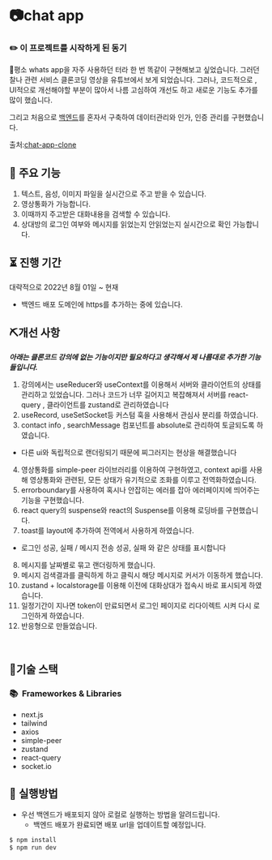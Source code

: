 # 📷chat app

### ✏️ 이 프로젝트를 시작하게 된 동기

평소 whats app을 자주 사용하던 터라 한 번 똑같이 구현해보고 싶었습니다. 그러던 찰나 관련 서비스 클론코딩 영상을 유튜브에서 보게 되었습니다. 그러나, 코드적으로 , UI적으로 개선해야할 부분이 많아서 나름 고심하여 개선도 하고 새로운 기능도 추가를 많이 했습니다.

그리고 처음으로 [백엔드](https://github.com/YeonghunKO/chat-app-server)를 혼자서 구축하여 데이터관리와 인가, 인증 관리를 구현했습니다.

출처:[chat-app-clone](https://youtu.be/keYFkLycaDg?si=JTZkdi4Jr7bJgZEq)

## 📢 주요 기능
1. 텍스트, 음성, 이미지 파일을 실시간으로 주고 받을 수 있습니다.
2. 영상통화가 가능합니다.
3. 이때까지 주고받은 대화내용을 검색할 수 있습니다.
4. 상대방의 로그인 여부와 메시지를 읽었는지 안읽었는지 실시간으로 확인 가능합니다.

## ⏳ 진행 기간
대략적으로 2022년 8월 01일 ~ 현재
  - 백엔드 배포 도메인에 https를 추가하는 중에 있습니다.

## ⛏개선 사항
_**아래는 클론코드 강의에 없는 기능이지만 필요하다고 생각해서 제 나름대로 추가한 기능들입니다.**_

1. 강의에서는 useReducer와 useContext를 이용해서 서버와 클라이언트의 상태를 관리하고 있었습니다. 그러나 코드가 너무 길어지고 복잡해져서 서버를 react-query , 클라이언트를 zustand로 관리하였습니다
2. useRecord, useSetSocket등 커스텀 훅을 사용해서 관심사 분리를 하였습니다.
3. contact info , searchMessage 컴포넌트를 absolute로 관리하여 토글되도록 하였습니다.
  - 다른 ui와 독립적으로 랜더링되기 때문에 찌그러지는 현상을 해결했습니다
4. 영상통화를 simple-peer 라이브러리를 이용하여 구현하였고, context api를 사용해 영상통화와 관련된, 모든 상태가 유기적으로 조화를 이루고 전역화하였습니다.
5. errorboundary를 사용하여 혹시나 안잡히는 에러를 잡아 에러페이지에 띄어주는 기능을 구현했습니다.
6. react query의 suspense와 react의 Suspense를 이용해 로딩바를 구현했습니다.
7. toast를 layout에 추가하여 전역에서 사용하게 하였습니다.
  - 로그인 성공, 실패 / 메시지 전송 성공, 실패 와 같은 상태를 표시합니다
8. 메시지를 날짜별로 묶고 랜더링하게 했습니다.
9. 메시지 검색결과를 클릭하게 하고 클릭시 해당 메시지로 커서가 이동하게 했습니다.
10. zustand + localstorage를 이용해 이전에 대화상대가 접속시 바로 표시되게 하였습니다.
11. 일정기간이 지나면 token이 만료되면서 로그인 페이지로 리다이렉트 시켜 다시 로그인하게 하였습니다.
12. 반응형으로 만들었습니다.


<br>

## 🤖기술 스택

### 📚&nbsp;&nbsp;Frameworkes & Libraries

- next.js
- tailwind
- axios
- simple-peer
- zustand
- react-query
- socket.io

## 🔑 실행방법
- 우선 백엔드가 배포되지 않아 로컬로 실행하는 방법을 알려드립니다.
  - 백엔드 배포가 완료되면 배포 url을 업데이트할 예정입니다.

```cmd
$ npm install
$ npm run dev
```

